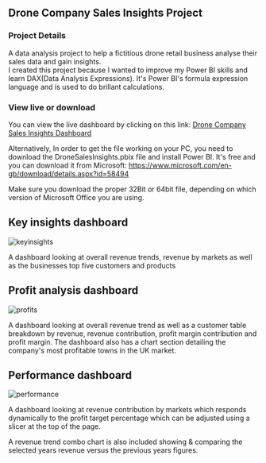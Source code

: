 ## Drone Company Sales Insights Project

### Project Details
A data analysis project to help a fictitious drone retail business analyse their sales data and gain insights.   
I created this project because I wanted to improve my Power BI skills and learn DAX(Data Analysis Expressions). 
It's Power BI's formula expression language and is used to do brillant calculations.

### View live or download
You can view the live dashboard by clicking on this link: [Drone Company Sales Insights Dashboard](https://app.powerbi.com/view?r=eyJrIjoiYTQwNTQ4ZTktYWU3Zi00ZTBkLWE1N2YtNTk0MzZlMTJkMmViIiwidCI6Ijc4MDAyOWVmLWI1YWYtNDQzYi05MTNmLWJhNDlmNjJmMDdkMyJ9)

Alternatively, In order to get the file working on your PC, you need to download the DroneSalesInsights.pbix file and install Power BI. 
It's free and you can download it from Microsoft:
https://www.microsoft.com/en-gb/download/details.aspx?id=58494

Make sure you download the proper 32Bit or 64bit file, depending on which version of Microsoft Office you are using.  

## Key insights dashboard
![keyinsights](https://user-images.githubusercontent.com/63045067/116141743-ffcd8700-a6d0-11eb-873b-24e528645c03.PNG)

A dashboard looking at overall revenue trends, revenue by markets as well as the businesses top five customers and products


## Profit analysis dashboard
![profits](https://user-images.githubusercontent.com/63045067/116141803-14aa1a80-a6d1-11eb-8af6-3fabe87f5b6b.PNG)

A dashboard looking at overall revenue trend as well as a customer table breakdown by revenue, revenue contribution, profit margin contribution and profit margin. The dashboard also has a chart section detailing the company's most profitable towns in the UK market.


## Performance dashboard
![performance](https://user-images.githubusercontent.com/63045067/116141849-21c70980-a6d1-11eb-9630-fb5c5515c53c.PNG)

A dashboard looking at revenue contribution by markets which responds dynamically to the profit target percentage which can be adjusted using a slicer at  the top of the page.  

A revenue trend combo chart is also included showing & comparing the selected years revenue versus the previous years figures.  




